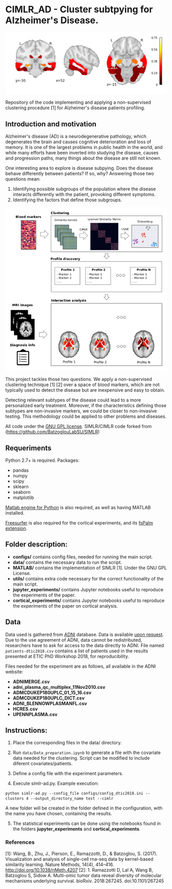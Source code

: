 # CIMLR_AD - Cluster subtpying for Alzheimer's Disease.

![Overview](images/c1.png)

Repository of the code implementing and applying a non-supervised clustering procedure \[1\]
for Alzheimer's disease patients profiling.

## Introduction and motivation

Alzheimer's disease (AD) is a neurodegenerative pathology, which degenerates the brain and causes cognitive deterioration and loss of memory. It is one of the largest problems in public health in the world, and while many efforts have been inverted into studying the disease, causes and progression paths, many things about the disease are still not known.

One interesting area to explore is disease subpying. Does the disease behave differently between patients? If so, why? Answering those two questions mean:
1. Identifying possible subgroups of the population where the disease interacts differently with the patient, provoking different symptoms.
2. Identifying the factors that define those subgroups.

![Overview](images/fig1.png)

This project tackles those two questions. We apply a non-supervised clustering technique \[1\] \[2\] over a space of blood markers, which are not typically used to detect the disease but are inexpensive and easy to obtain.

Detecting relevant subtypes of the disease could lead to a more personalized early treatment. Moreover, if the characteristics defining those subtypes are non-invasive markers, we could be closer to non-invasive testing. This methodology could be applied to other problems and diseases.

All code under the [GNU GPL license](LICENSE). SIMLR/CIMLR code forked from (https://github.com/BatzoglouLabSU/SIMLR)

## Requeriments
Python 2.7+ is required.
Packages:
 - pandas
 - numpy
 - scipy
 - sklearn
 - seaborn
 - matplotlib

[Matlab engine for Python](https://es.mathworks.com/help/matlab/matlab-engine-for-python.html) is also required, as well as having MATLAB installed.

[Freesurfer](https://surfer.nmr.mgh.harvard.edu/) is also required for the cortical experiments, and its [fsPalm extension](https://surfer.nmr.mgh.harvard.edu/fswiki/FsPalm).

## Folder description:
- **configs/** contains config files, needed for running the main script.
- **data/** contains the necessary data to run the script.
- **MATLAB/** contains the implementation of SIMLR \[1\]. Under the GNU GPL License.
- **utils/** contains extra code necessary for the correct functionality of the main script.
- **jupyter_experiments/** contains Jupyter notebooks useful to reproduce the experiments of the paper.
- **cortical_experiments/** contains Jupyter notebooks useful to reproduce the experiments of the paper on cortical analysis.

## Data
Data used is gathered from [ADNI](http://adni.loni.usc.edu/) database. Data is available [upon request](http://adni.loni.usc.edu/data-samples/access-data/). Due to the use agreement of ADNI, data cannot be redistributed, researchers have to ask for access to the data directly to ADNI. File named ```patients-dtic2018.csv``` contains a list of patients used in the results presented
at ETIC PhD Workshop 2018, for reproducibility.

Files needed for the experiment are as follows, all available in the ADNI website:
- **ADNIMERGE.csv**
- **adni_plasma_qc_multiplex_11Nov2010.csv**
- **ADMCDUKEP180UPLC_01_15_16.csv**
- **ADMCDUKEP180UPLC_DICT.csv**
- **ADNI_BLENNOWPLASMANFL.csv**
- **HCRES.csv**
- **UPENNPLASMA.csv**

## Instructions:
1. Place the corresponding files in the data/ directory.

2. Run ```data/Data_preparation.ipynb``` to generate a file with the covariate data needed for the clustering. Script can be modified to include
   diferent covariates/patients.

3. Define a config file with the experiment parameters.

4. Execute simlr-ad.py. Example execution:
```
python simlr-ad.py --config_file configs/config_dtic2018.ini --clusters 4 --output_directory_name test --cimlr
```
A new folder will be created in the folder defined in the configuration, with the name you have chosen, containing the results.

5. The statistical experiments can be done using the notebooks found in the folders **jupyter_experiments** and **cortical_experiments**.

### References
\[1\]: Wang, B., Zhu, J., Pierson, E., Ramazzotti, D., & Batzoglou, S. (2017). Visualization and analysis of single-cell rna-seq data by kernel-based similarity learning. Nature Methods, 14(4), 414–416. http://doi.org/10.1038/nMeth.4207
\[2\]: 1. Ramazzotti D, Lal A, Wang B, Batzoglou S, Sidow A. Multi-omic tumor data reveal diversity of molecular mechanisms underlying survival. bioRxiv. 2018:267245. doi:10.1101/267245
